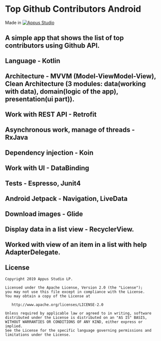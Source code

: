Top Github Contributors Android
=====================


Made in [![Appus Studio](https://github.com/appus-studio/top-github-contributors-android/blob/master/image/appus.png)](https://appus.software)

A simple app that shows the list of top contributors using Github API.
<br/>
<br/>
Language - Kotlin
<br/>
<br/>
Architecture - MVVM (Model-ViewModel-View), Clean Architecture (3 modules: data(working with data), domain(logic of the app), presentation(ui part)).
<br/>
<br/>
Work with REST API - Retrofit
<br/>
<br/>
Asynchronous work, manage of threads - RxJava
<br/>
<br/>
Dependency injection - Koin
<br/>
<br/>
Work with UI  - DataBinding
<br/>
<br/>
Tests - Espresso, Junit4
<br/>
<br/>
Android Jetpack - Navigation, LiveData
<br/>
<br/>
Download images - Glide
<br/>
<br/>
Display data in a list view - RecyclerView.
<br/>
<br/>
Worked with view of an item in a list with help AdapterDelegate.
<br/>
<br/>
License
--------

    Copyright 2019 Appus Studio LP.

    Licensed under the Apache License, Version 2.0 (the "License");
    you may not use this file except in compliance with the License.
    You may obtain a copy of the License at

       http://www.apache.org/licenses/LICENSE-2.0

    Unless required by applicable law or agreed to in writing, software
    distributed under the License is distributed on an "AS IS" BASIS,
    WITHOUT WARRANTIES OR CONDITIONS OF ANY KIND, either express or implied.
    See the License for the specific language governing permissions and
    limitations under the License.
